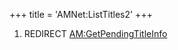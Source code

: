 +++
title = 'AMNet:ListTitles2'
+++

1.  REDIRECT [AM:GetPendingTitleInfo](AM:GetPendingTitleInfo "wikilink")